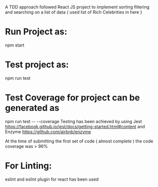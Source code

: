A TDD approach followed React JS project to implement sorting filtering and searching on a list of data { used list of Rich Celebrities in here }

# Run Project as:
npm start

# Test project as:
npm run test

# Test Coverage for project can be generated as
npm run test -- --coverage
Testing has been achieved by using Jest https://facebook.github.io/jest/docs/getting-started.html#content and Enzyme https://github.com/airbnb/enzyme

At the time of submitting the first set of code ( almost complete ) the code coverage was > 96% 

# For Linting:
eslint and eslint plugin for react has been used
